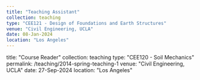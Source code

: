 ```yaml
---
title: "Teaching Assistant"
collection: teaching
type: "CEE121 - Design of Foundations and Earth Structures"
venue: "Civil Engineering, UCLA"
date: 08-Jan-2024
location: "Los Angeles"
---
```

title: "Course Reader"
collection: teaching
type: "CEE120 - Soil Mechanics"
permalink: /teaching/2014-spring-teaching-1
venue: "Civil Engineering, UCLA"
date: 27-Sep-2024
location: "Los Angeles"
